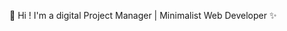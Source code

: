 👋 Hi ! I'm a digital Project Manager | Minimalist Web Developer ✨
<!---
Soukidev/Soukidev is a ✨ special ✨ repository because its `README.md` (this file) appears on your GitHub profile.
You can click the Preview link to take a look at your changes.
--->
